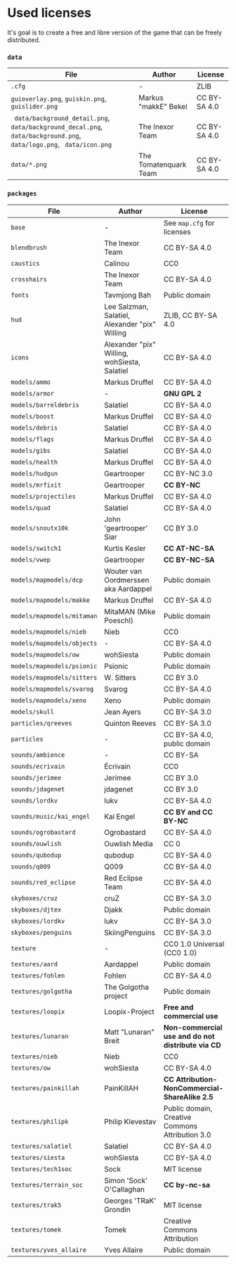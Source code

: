 # Used licenses

It's goal is to create a free and libre version of the game that can be freely distributed.

### `data`

| File | Author | License |
| ---- | ------ | ------- |
| `.cfg` | -    | ZLIB    |
| `guioverlay.png`, `guiskin.png`, `guislider.png` | Markus "makkE" Bekel | CC BY-SA 4.0 |
| ` data/background_detail.png`, ` data/background_decal.png`, ` data/background.png`, ` data/logo.png`, ` data/icon.png` | The Inexor Team | CC BY-SA 4.0 |
| `data/*.png` | The Tomatenquark Team | CC BY-SA 4.0 |

### `packages`

| File | Author | License |
| ---- | ------ | ------- |
| `base` | - | See `map.cfg` for licenses |
| `blendbrush` | The Inexor Team | CC BY-SA 4.0 |
| `caustics` | Calinou | CC0 |
| `crosshairs` | The Inexor Team | CC BY-SA 4.0 |
| `fonts` | Tavmjong Bah | Public domain |
| `hud` | Lee Salzman, Salatiel, Alexander "pix" Willing | ZLIB, CC BY-SA 4.0 |
| `icons` | Alexander "pix" Willing, wohSiesta, Salatiel | CC BY-SA 4.0 |
| `models/ammo`  | Markus Druffel | CC BY-SA 4.0 |
| `models/armor` | - | **GNU GPL 2** |
| `models/barreldebris` | Salatiel | CC BY-SA 4.0 |
| `models/boost` | Markus Druffel | CC BY-SA 4.0 |
| `models/debris` | Salatiel | CC BY-SA 4.0 |
| `models/flags` | Markus Druffel | CC BY-SA 4.0 |
| `models/gibs` | Salatiel | CC BY-SA 4.0 |
| `models/health` | Markus Druffel | CC BY-SA 4.0 |
| `models/hudgun` | Geartrooper | CC BY-NC 3.0 |
| `models/mrfixit` | Geartrooper | **CC BY-NC** |
| `models/projectiles` | Markus Druffel | CC BY-SA 4.0 |
| `models/quad` | Salatiel      | CC BY-SA 4.0 |
| `models/snoutx10k` | John 'geartrooper' Siar | CC BY 3.0 |
| `models/switch1` | Kurtis Kesler | **CC AT-NC-SA** |
| `models/vwep` | Geartrooper | **CC BY-NC-SA** |
| `models/mapmodels/dcp`   | Wouter van Oordmerssen aka Aardappel | Public domain |
| `models/mapmodels/makke` | Markus Druffel | CC BY-SA 4.0 |
| `models/mapmodels/mitaman` | MitaMAN (Mike Poeschl) | Public domain |
| `models/mapmodels/nieb` | Nieb | CC0 |
| `models/mapmodels/objects` | - | CC BY-SA 4.0 |
| `models/mapmodels/ow` | wohSiesta | Public domain |
| `models/mapmodels/psionic` | Psionic | Public domain |
| `models/mapmodels/sitters` | W. Sitters | CC BY 3.0 |
| `models/mapmodels/svarog` | Svarog | CC BY-SA 4.0 |
| `models/mapmodels/xeno` | Xeno | Public domain |
| `models/skull` | Jean Ayers | CC BY-SA 3.0 |
| `particles/qreeves` | Quinton Reeves | CC BY-SA 3.0 |
| `particles` | - | CC BY-SA 4.0, public domain |
| `sounds/ambience` | - | CC BY-SA     |
| `sounds/ecrivain` | Écrivain | CC0 |
| `sounds/jerimee` | Jerimee | CC BY 3.0 |
| `sounds/jdagenet` | jdagenet | CC BY 3.0 |
| `sounds/lordkv` | lukv | CC BY-SA 4.0 |
| `sounds/music/kai_engel` | Kai Engel | **CC BY and CC BY-NC** |
| `sounds/ogrobastard` | Ogrobastard      | CC BY-SA 4.0 |
| `sounds/ouwlish` | Ouwlish Media | CC 0 |
| `sounds/qubodup` | qubodup | CC BY-SA 4.0 |
| `sounds/q009` | Q009 | CC BY-SA 4.0 |
| `sounds/red_eclipse` | Red Eclipse Team | CC BY-SA 4.0 |
| `skyboxes/cruz` | cruZ | CC BY-SA 3.0 |
| `skyboxes/djtex` | Djakk | Public domain |
| `skyboxes/lordkv` | lukv | CC BY-SA 3.0 |
| `skyboxes/penguins` | SkiingPenguins | CC BY-SA 3.0 |
| `texture` | - | CC0 1.0 Universal (CC0 1.0) |
| `textures/aard` | Aardappel | Public domain |
| `textures/fohlen` | Fohlen | CC BY-SA 4.0 |
| `textures/golgotha` | The Golgotha project | Public domain |
| `textures/loopix` | Loopix-Project | **Free and commercial use** |
| `textures/lunaran` | Matt "Lunaran"  Breit | **Non-commercial use and do not distribute via CD** |
| `textures/nieb` | Nieb | CC0 |
| `textures/ow` | wohSiesta | CC BY-SA 4.0 |
| `textures/painkillah` | PainKillAH | **CC Attribution-NonCommercial-ShareAlike 2.5** |
| `textures/philipk` | Philip Klevestav | Public domain, Creative Commons Attribution 3.0 |
| `textures/salatiel` | Salatiel | CC BY-SA 4.0 |
| `textures/siesta`   | wohSiesta | CC BY-SA 4.0 |
| `textures/tech1soc`| Sock | MIT license |
| `textures/terrain_soc` | Simon 'Sock' O'Callaghan | **CC by-nc-sa** |
| `textures/trak5` | Georges 'TRaK' Grondin | MIT license |
| `textures/tomek` | Tomek | Creative Commons Attribution |
| `textures/yves_allaire` | Yves Allaire | Public domain |
